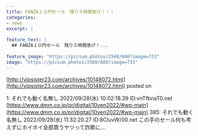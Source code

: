```yaml
---
title: FANZA１０円セール　残り５時間急げ！！！
categories:
- news
excerpt: |
  
feature_text: |
  ## FANZA１０円セール　残り５時間急げ！...
  
feature_image: "https://picsum.photos/2560/600?image=733"
image: "https://picsum.photos/2560/600?image=733"
---
```


[http://vipsister23.com/archives/10148072.html](http://vipsister23.com/archives/10148072.html)
posted on 

<!--more-->

1: それでも動く名無し 2022/09/28(水) 10:02:18.39 ID:vnTfbnaT0.net [https://www.dmm.co.jp/pr/digital/10yen2022/#wp-main](https://www.dmm.co.jp/pr/digital/10yen2022/#wp-main) 385: それでも動く名無し 2022/09/28(水) 11:32:20.27 ID:8CIuvW/00.net この手のセール何も考えずにホイホイ全部買うヤツって詐欺に...
